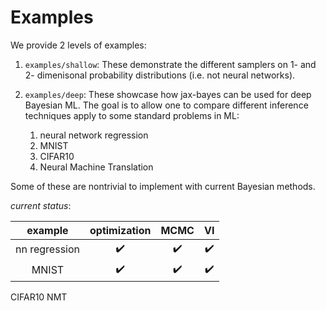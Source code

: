
# Examples

We provide 2 levels of examples:
1. `examples/shallow`: These demonstrate the different samplers on 1- and 2- dimenisonal probability distributions (i.e. not neural networks). 

2. `examples/deep`: These showcase how jax-bayes can be used for deep Bayesian ML. The goal is to allow one to compare different inference techniques apply to some standard problems in ML:
	1. neural network regression
	2. MNIST
	3. CIFAR10
	4. Neural Machine Translation

Some of these are nontrivial to implement with current Bayesian methods.

*current status*:

 example | optimization | MCMC | VI
:--:|:--:|:--:|:--:
nn regression | :heavy_check_mark: | :heavy_check_mark: | :heavy_check_mark:
MNIST | :heavy_check_mark: | :heavy_check_mark: | :heavy_check_mark:
CIFAR10
NMT

<!-- TODO: Talk about bayesian stuff, integrating out parameters rather than optimizing them. These provide integration algorithms. Use mathjax -->